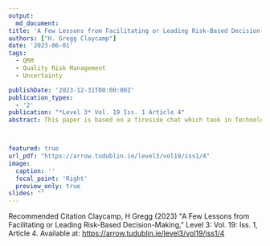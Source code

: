 ```yaml
---
output:
  md_document: 
title: 'A Few Lessons from Facilitating or Leading Risk-Based Decision-Making'
authors: ["H. Gregg Claycamp"]
date: '2023-06-01'
tags:
  - QRM
  - Quality Risk Management
  - Uncertainty

publishDate: '2023-12-31T00:00:00Z'
publication_types: 
  - '2'
publication: "*Level 3* Vol. 19 Iss. 1 Article 4"
abstract: This paper is based on a fireside chat which took in Technological University Dublin, on June 1st at a conference entitled ‘ICH Q9(R1):The Next Frontier’. Given the brevity of an interview format the author expanded on the topics discussed at the conference, and shares in this paper more detail lessons he has learned for his experience in facilitating or leading Risk-Based DecisionMaking.



featured: true
url_pdf: "https://arrow.tudublin.ie/level3/vol19/iss1/4"
image:
  caption: ''
  focal_point: 'Right'
  preview_only: true
slides: "" 
---
```

 




Recommended Citation
Claycamp, H Gregg (2023) "A Few Lessons from Facilitating or Leading Risk-Based Decision-Making," Level 3: Vol. 19: Iss. 1, Article 4.
Available at: https://arrow.tudublin.ie/level3/vol19/iss1/4